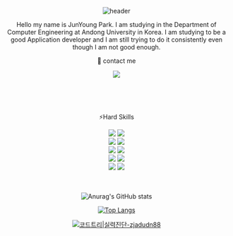 <div align="center">
  
  ![header](https://capsule-render.vercel.app/api?type=rect&color=000000&height=150&section=header&text=🌱Welcome🌱&fontColor=ffffff&fontSize=70&animation=fadeIn&fontAlignY=55)


  Hello my name is JunYoung Park. I am studying in the Department of Computer Engineering at Andong University in Korea. I am studying to be a good Application developer and I am still trying to do it consistently even though I am not good enough.



  :iphone: contact me
  <br>

  <a href="https://www.instagram.com/notenoughnowjy/"><img src="https://img.shields.io/badge/Instagram-E4405F?style=flat-square&logo=Instagram&logoColor=white&link=https://www.instagram.com/notenoughnowjy"/></a> 
  
  <br>
  <br>
  <br>

⚡Hard Skills
  <br>

  <img src="https://img.shields.io/badge/Android-3DDC84?style=flat-square&logo=Android&logoColor=white"/>
  <img src="https://img.shields.io/badge/kotlin-%237F52FF.svg?style=square&logo=kotlin&logoColor=white"><br>
  <img src="https://img.shields.io/badge/react_native-%2320232a.svg?style=square&logo=react&logoColor=%2361DAFB">
  <img src="https://img.shields.io/badge/JavaScript-F7DF1E?style=flat-square&logo=JavaScript&logoColor=red"/><br>
  <img src="https://img.shields.io/badge/Flutter-02569B?style=flat-square&logo=Flutter&logoColor=white"/>
  <img src="https://img.shields.io/badge/Dart-0175C2?style=flat-square&logo=Dart&logoColor=white"/><br>
  <img src="https://img.shields.io/badge/FastAPI-005571?style=square&logo=fastapi">
  <img src="https://img.shields.io/badge/python-3776AB?style=flat-square&logo=python&logoColor=white"/><br>
  <img src="https://img.shields.io/badge/postgres-%23316192.svg?style=square&logo=postgresql&logoColor=white">
  <img src="https://img.shields.io/badge/MySQL-4479A1?style=flat-square&logo=MySQL&logoColor=white"/>
  <br>
  <br>
  <br>
  
  ![Anurag's GitHub stats](https://github-readme-stats.vercel.app/api?username=notenoughnowjy&show_icons=true&bg_color=FFFFFF)
  
  [![Top Langs](https://github-readme-stats.vercel.app/api/top-langs/?username=anuraghazra&langs_count=8)](https://github.com/anuraghazra/github-readme-stats)

  [![코드트리|실력진단-zjadudn88](https://banner.codetree.ai/v1/banner/zjadudn88)](https://www.codetree.ai/profiles/zjadudn88)
  
  
</div>


<!--
**notenoughnowjy/notenoughnowjy** is a ✨ _special_ ✨ repository because its `README.md` (this file) appears on your GitHub profile.

Here are some ideas to get you started:

- 🔭 I’m currently working on ...
- 🌱 I’m currently learning ...
- 👯 I’m looking to collaborate on ...
- 🤔 I’m looking for help with ...
- 💬 Ask me about ...
- 📫 How to reach me: ...
- 😄 Pronouns: ...
- ⚡ Fun fact: ...
-->
